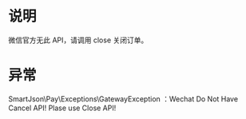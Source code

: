 # 说明

微信官方无此 API，请调用 close 关闭订单。

# 异常

SmartJson\Pay\Exceptions\GatewayException ：Wechat Do Not Have Cancel API! Plase use Close API!





